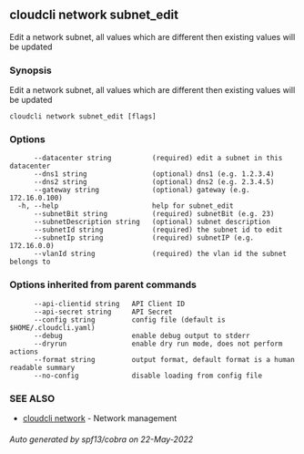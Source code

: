 ## cloudcli network subnet_edit

Edit a network subnet, all values which are different then existing values will be updated

### Synopsis

Edit a network subnet, all values which are different then existing values will be updated

```
cloudcli network subnet_edit [flags]
```

### Options

```
      --datacenter string          (required) edit a subnet in this datacenter
      --dns1 string                (optional) dns1 (e.g. 1.2.3.4)
      --dns2 string                (optional) dns2 (e.g. 2.3.4.5)
      --gateway string             (optional) gateway (e.g. 172.16.0.100)
  -h, --help                       help for subnet_edit
      --subnetBit string           (required) subnetBit (e.g. 23)
      --subnetDescription string   (optional) subnet description
      --subnetId string            (required) the subnet id to edit
      --subnetIp string            (required) subnetIP (e.g. 172.16.0.0)
      --vlanId string              (required) the vlan id the subnet belongs to
```

### Options inherited from parent commands

```
      --api-clientid string   API Client ID
      --api-secret string     API Secret
      --config string         config file (default is $HOME/.cloudcli.yaml)
      --debug                 enable debug output to stderr
      --dryrun                enable dry run mode, does not perform actions
      --format string         output format, default format is a human readable summary
      --no-config             disable loading from config file
```

### SEE ALSO

* [cloudcli network](cloudcli_network.md)	 - Network management

###### Auto generated by spf13/cobra on 22-May-2022
